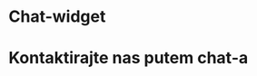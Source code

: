 # Chat-widget<!DOCTYPE html>
<html lang="sr">
<head>
  <meta charset="UTF-8" />
  <meta name="viewport" content="width=device-width, initial-scale=1" />
  <title>Premium Chat Widget</title>
</head>
<body>
  <h1>Kontaktirajte nas putem chat-a</h1>

  <!-- PREMIUM.CHAT WIDGET -->
  <div class="pchat-widget-placeholder"></div>
  <script type='text/javascript'>
    (function(d,w,i){
      w.premiumchat = w.premiumchat || [];
      var p = w.premiumchat;
      if(!p.length){
        (() => {
          w.premiumchat_domain = 'https://premium.chat/';
          var s = d.createElement('script');
          s.type = 'text/javascript';
          s.async = true;
          s.src = w.premiumchat_domain + 'embed/js/widget.js';
          var ss = d.getElementsByTagName('script')[0];
          ss.parentNode.insertBefore(s, ss);
        })();
      }
      p.push({'num': p.length, 'wid': i});
    })(document, window, 678913);
  </script>
</body>
</html>
